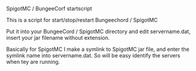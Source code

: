 SpigotMC / BungeeCorf startscript

This is a script for start/stop/restart Bungeechord / SpigotMC

Put it into your BungeeCord / SpigotMC directory and edit servername.dat, insert your jar filename without extension.


Basically for SpigotMC I make a symlink to SpigotMC jar file, and enter the symlink name into servername.dat. So will be easy identify the servers when tey are running.